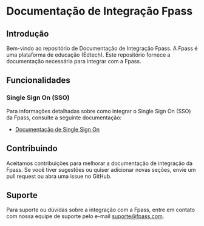 # Documentação de Integração Fpass

## Introdução

Bem-vindo ao repositório de Documentação de Integração Fpass. A Fpass é uma plataforma de educação (Edtech). Este repositório fornece a documentação necessária para integrar com a Fpass.

## Funcionalidades

### Single Sign On (SSO)

Para informações detalhadas sobre como integrar o Single Sign On (SSO) da Fpass, consulte a seguinte documentação:

- [Documentação de Single Sign On](https://github.com/holding-fpass/public-docs/blob/main/sso/README-ptbr.md)

## Contribuindo

Aceitamos contribuições para melhorar a documentação de integração da Fpass. Se você tiver sugestões ou quiser adicionar novas seções, envie um pull request ou abra uma issue no GitHub.

## Suporte

Para suporte ou dúvidas sobre a integração com a Fpass, entre em contato com nossa equipe de suporte pelo e-mail suporte@fpass.com.
